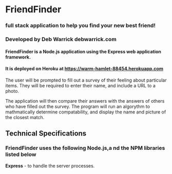 # FriendFinder
### full stack application to help you find your new best friend!

### Developed by Deb Warrick debwarrick.com

#### FriendFinder is a Node.js application using the Express web application framework.
#### It is deployed on Heroku at https://warm-hamlet-88454.herokuapp.com

The user will be prompted to fill out a survey of their feeling about particular items.
They will be required to enter their name, and include a URL to a photo.

The application will then compare their answers with the answers of others who have filled out the survey.
The program will run an algorythm to mathmatically determine compatability, and display the name and picture of the closest match.

## Technical Specifications

### FriendFinder uses the following Node.js,a nd the NPM libraries listed below

**Express** - to handle the server processes.  


